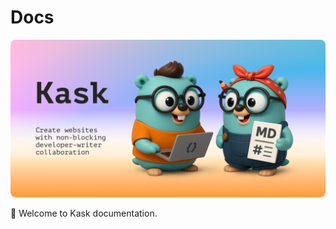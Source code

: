 # Docs

<img src=".assets/github-social-preview.png" style="width:min(100%, 640px);border-radius:8px">

👋 Welcome to Kask documentation.
